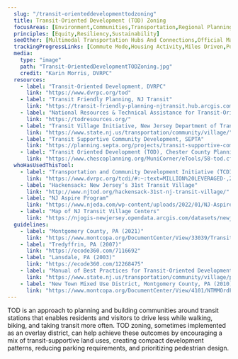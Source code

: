 ```yaml
---
  slug: "/transit-orienteddevelopmenttodzoning"
  title: Transit-Oriented Development (TOD) Zoning
  focusAreas: [Environment,Communities,Transportation,Regional Planning]
  principles: [Equity,Resiliency,Sustainability]
  seeOther: [Multimodal Transportation Hubs And Connections,Official Map,Transit Revitalization Investment District (TRID)]
  trackingProgressLinks: [Commute Mode,Housing Activity,Miles Driven,Population Growth,Transit Ridership]
  media: 
    type: "image"
    path: "Transit-OrientedDevelopmentTODZoning.jpg"
    credit: "Karin Morris, DVRPC"
  resources: 
    - label: "Transit-Oriented Development, DVRPC"
      link: "https://www.dvrpc.org/tod"
    - label: "Transit Friendly Planning, NJ Transit"
      link: "https://transit-friendly-planning-njtransit.hub.arcgis.com/"
    - label: "National Resources & Technical Assistance for Transit-Oriented Development"
      link: "https://todresources.org/"
    - label: "Transit Village Initiative, New Jersey Department of Transportation (NJDOT)"
      link: "https://www.state.nj.us/transportation/community/village/"
    - label: "Transit Supportive Community Development, SEPTA"
      link: "https://planning.septa.org/projects/transit-supportive-communities/"
    - label: "Transit Oriented Development (TOD), Chester County Planning Commission"
      link: "https://www.chescoplanning.org/MuniCorner/eTools/58-tod.cfm"
  whoHasUsedThisTool: 
    - label: "Transportation and Community Development Initiative (TCDI), DVRPC"
      link: "https://www.dvrpc.org/tcdi/#:~:text=MILLION%20LEVERAGED-,2021%20TCDI%20AWARDS,-2021%20Projects"
    - label: "Hackensack: New Jersey’s 31st Transit Village"
      link: "http://www.njtod.org/hackensack-31st-nj-transit-village/"
    - label: "NJ Aspire Program"
      link: "https://www.njeda.com/wp-content/uploads/2022/01/NJ-Aspire-Program-Sample-Application-1-81-22.pdf"
    - label: "Map of NJ Transit Village Centers"
      link: "https://njogis-newjersey.opendata.arcgis.com/datasets/newjersey::transit-village-centers/explore?location=40.284409%2C-74.495861%2C9.69"
  guidelines: 
    - label: "Montgomery County, PA (2021)"
      link: "https://www.montcopa.org/DocumentCenter/View/33039/Transit-Oriented-Dev-Book_web"
    - label: "Tredyffrin, PA (2007)"
      link: "https://ecode360.com/7116692"
    - label: "Lansdale, PA (2003)"
      link: "https://ecode360.com/12268475"
    - label: "Manual of Best Practices for Transit-Oriented Development. New Jersey Transit"
      link: "https://www.state.nj.us/transportation/community/village/pdf/todbestpracticesmanual2013.pdf"
    - label: "New Town Mixed Use District, Montgomery County, PA (2010)"
      link: "https://www.montcopa.org/DocumentCenter/View/4101/NTMMOrdFinal?bidId="
---
```


TOD is an approach to planning and building communities around transit stations that enables residents and visitors to drive less while walking, biking, and taking transit more often. TOD zoning, sometimes implemented as an overlay district, can help achieve these outcomes by encouraging a mix of transit-supportive land uses, creating compact development patterns, reducing parking requirements, and prioritizing pedestrian design.
